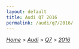 ```yaml
---
layout: default
title: Audi Q7 2016
permalink: /audi/q7/2016/
---
```

[*Home*](/) > [*Audi*](/audi/) > [*Q7*](/audi/q7/) > [*2016*](/audi/q7/2016/)

